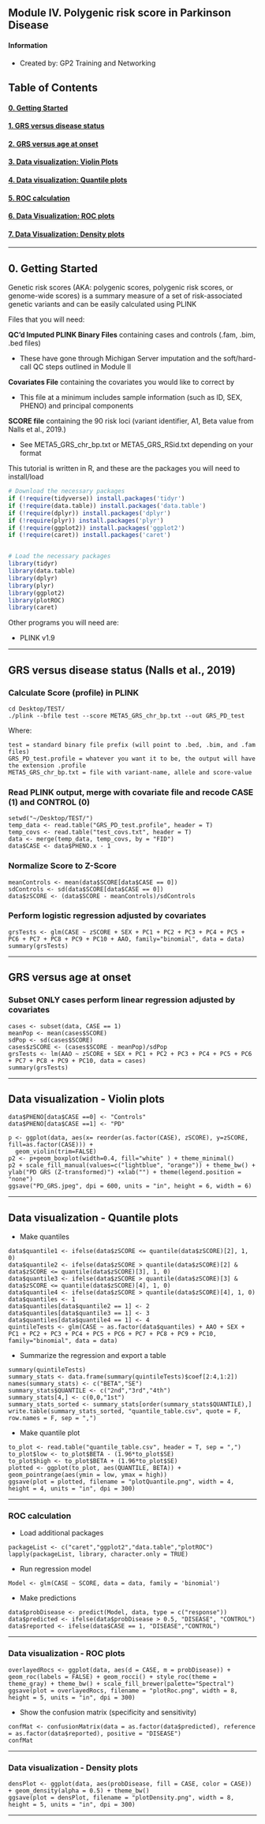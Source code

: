 ## Module IV. Polygenic risk score in Parkinson Disease

#### Information

* Created by: GP2 Training and Networking

## Table of Contents

#### [0. Getting Started](#0)

#### [1. GRS versus disease status](#1)

#### [2. GRS versus age at onset](#2)

#### [3. Data visualization: Violin Plots](#3)

#### [4. Data visualization: Quantile plots](#4)

#### [5. ROC calculation ](#5)

#### [6. Data Visualization: ROC plots](#6)

#### [7. Data Visualization: Density plots](#7)

---
<a id="0"></a>
## 0. Getting Started

Genetic risk scores (AKA: polygenic scores, polygenic risk scores, or genome-wide scores) is a summary measure of a set of risk-associated genetic variants and can be easily calculated using PLINK

Files that you will need:

**QC’d Imputed PLINK Binary Files** containing cases and controls (.fam, .bim, .bed files)

- These have gone through Michigan Server imputation and the soft/hard-call QC steps outlined in Module II

**Covariates File** containing the covariates you would like to correct by

- This file at a minimum includes sample information (such as ID, SEX, PHENO) and principal components

**SCORE file** containing  the 90 risk loci (variant identifier, A1, Beta value from Nalls et al.,  2019.)

- See META5_GRS_chr_bp.txt or META5_GRS_RSid.txt depending on your format

This tutorial is written in R, and these are the packages you will need to install/load 
```R
# Download the necessary packages 
if (!require(tidyverse)) install.packages('tidyr')
if (!require(data.table)) install.packages('data.table')
if (!require(dplyr)) install.packages('dplyr')
if (!require(plyr)) install.packages('plyr')
if (!require(ggplot2)) install.packages('ggplot2')
if (!require(caret)) install.packages('caret')


# Load the necessary packages 
library(tidyr)
library(data.table)
library(dplyr)
library(plyr)
library(ggplot2)
library(plotROC)
library(caret)
```
Other programs you will need are:
- PLINK v1.9

---
<a id="1"></a>

## GRS versus disease status (Nalls et al., 2019)

### Calculate Score (profile) in PLINK

```
cd Desktop/TEST/
./plink --bfile test --score META5_GRS_chr_bp.txt --out GRS_PD_test
```

Where:
```
test = standard binary file prefix (will point to .bed, .bim, and .fam files)
GRS_PD_test.profile = whatever you want it to be, the output will have the extension .profile
META5_GRS_chr_bp.txt = file with variant-name, allele and score-value
```

### Read PLINK output, merge with covariate file and recode CASE (1) and CONTROL (0)

```
setwd("~/Desktop/TEST/")
temp_data <- read.table("GRS_PD_test.profile", header = T) 
temp_covs <- read.table("test_covs.txt", header = T)
data <- merge(temp_data, temp_covs, by = "FID")
data$CASE <- data$PHENO.x - 1
```

### Normalize Score to Z-Score 

```
meanControls <- mean(data$SCORE[data$CASE == 0])
sdControls <- sd(data$SCORE[data$CASE == 0])
data$zSCORE <- (data$SCORE - meanControls)/sdControls
```

### Perform logistic regression adjusted by covariates

```
grsTests <- glm(CASE ~ zSCORE + SEX + PC1 + PC2 + PC3 + PC4 + PC5 + PC6 + PC7 + PC8 + PC9 + PC10 + AAO, family="binomial", data = data)
summary(grsTests)
```
---
<a id="2"></a>

## GRS versus age at onset

### Subset ONLY cases perform linear regression adjusted by covariates

```
cases <- subset(data, CASE == 1)
meanPop <- mean(cases$SCORE)
sdPop <- sd(cases$SCORE)
cases$zSCORE <- (cases$SCORE - meanPop)/sdPop
grsTests <- lm(AAO ~ zSCORE + SEX + PC1 + PC2 + PC3 + PC4 + PC5 + PC6 + PC7 + PC8 + PC9 + PC10, data = cases)
summary(grsTests)
```
---
<a id="3"></a>

## Data visualization - Violin plots

```
data$PHENO[data$CASE ==0] <- "Controls"
data$PHENO[data$CASE ==1] <- "PD"

p <- ggplot(data, aes(x= reorder(as.factor(CASE), zSCORE), y=zSCORE, fill=as.factor(CASE))) +
  geom_violin(trim=FALSE)
p2 <- p+geom_boxplot(width=0.4, fill="white" ) + theme_minimal()
p2 + scale_fill_manual(values=c("lightblue", "orange")) + theme_bw() + ylab("PD GRS (Z-transformed)") +xlab("") + theme(legend.position = "none")
ggsave("PD_GRS.jpeg", dpi = 600, units = "in", height = 6, width = 6)

```
---
<a id="4"></a>

## Data visualization -  Quantile plots

* Make quantiles

```
data$quantile1 <- ifelse(data$zSCORE <= quantile(data$zSCORE)[2], 1, 0)
data$quantile2 <- ifelse(data$zSCORE > quantile(data$zSCORE)[2] & data$zSCORE <= quantile(data$zSCORE)[3], 1, 0)
data$quantile3 <- ifelse(data$zSCORE > quantile(data$zSCORE)[3] & data$zSCORE <= quantile(data$zSCORE)[4], 1, 0)
data$quantile4 <- ifelse(data$zSCORE > quantile(data$zSCORE)[4], 1, 0)
data$quantiles <- 1
data$quantiles[data$quantile2 == 1] <- 2
data$quantiles[data$quantile3 == 1] <- 3
data$quantiles[data$quantile4 == 1] <- 4
quintileTests <- glm(CASE ~ as.factor(data$quantiles) + AAO + SEX + PC1 + PC2 + PC3 + PC4 + PC5 + PC6 + PC7 + PC8 + PC9 + PC10, family="binomial", data = data)

```
* Summarize the regression and export a table

```
summary(quintileTests)
summary_stats <- data.frame(summary(quintileTests)$coef[2:4,1:2])
names(summary_stats) <- c("BETA","SE")
summary_stats$QUANTILE <- c("2nd","3rd","4th")
summary_stats[4,] <- c(0,0,"1st")
summary_stats_sorted <- summary_stats[order(summary_stats$QUANTILE),]
write.table(summary_stats_sorted, "quantile_table.csv", quote = F, row.names = F, sep = ",")
```

* Make quantile plot

```
to_plot <- read.table("quantile_table.csv", header = T, sep = ",")
to_plot$low <- to_plot$BETA - (1.96*to_plot$SE)
to_plot$high <- to_plot$BETA + (1.96*to_plot$SE)
plotted <- ggplot(to_plot, aes(QUANTILE, BETA)) + geom_pointrange(aes(ymin = low, ymax = high))
ggsave(plot = plotted, filename = "plotQuantile.png", width = 4, height = 4, units = "in", dpi = 300)
```
---
<a id="5"></a>

### ROC calculation

* Load additional packages

```
packageList <- c("caret","ggplot2","data.table","plotROC")
lapply(packageList, library, character.only = TRUE)
```
* Run regression model 

```
Model <- glm(CASE ~ SCORE, data = data, family = 'binomial')
```

* Make predictions

```
data$probDisease <- predict(Model, data, type = c("response"))
data$predicted <- ifelse(data$probDisease > 0.5, "DISEASE", "CONTROL")
data$reported <- ifelse(data$CASE == 1, "DISEASE","CONTROL")
```
---
<a id="6"></a>

### Data visualization - ROC plots

```
overlayedRocs <- ggplot(data, aes(d = CASE, m = probDisease)) + geom_roc(labels = FALSE) + geom_rocci() + style_roc(theme = theme_gray) + theme_bw() + scale_fill_brewer(palette="Spectral")
ggsave(plot = overlayedRocs, filename = "plotRoc.png", width = 8, height = 5, units = "in", dpi = 300)

```

* Show the confusion matrix (specificity and sensitivity)

```
confMat <- confusionMatrix(data = as.factor(data$predicted), reference = as.factor(data$reported), positive = "DISEASE")
confMat
```

---
<a id="7"></a>

### Data visualization - Density plots

```
densPlot <- ggplot(data, aes(probDisease, fill = CASE, color = CASE)) + geom_density(alpha = 0.5) + theme_bw()
ggsave(plot = densPlot, filename = "plotDensity.png", width = 8, height = 5, units = "in", dpi = 300)

```
---
<a id="8"></a>
